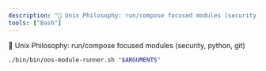 ```yaml
---
description: "🧩 Unix Philosophy: run/compose focused modules (security, python, git)"
tools: ["Bash"]
---
```


🧩 Unix Philosophy: run/compose focused modules (security, python, git)

```bash
./bin/bin/oos-module-runner.sh "$ARGUMENTS"
```

